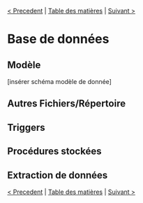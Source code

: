 [< Precedent](./0400-archiTechnique.md) | [Table des matières](./9999-toc.md) | [Suivant >](./0600-interfacesServices.md)

# Base de données

## Modèle

[insérer schéma modèle de donnée]

## Autres Fichiers/Répertoire

## Triggers

## Procédures stockées

## Extraction de données

[< Precedent](./0400-archiTechnique.md) | [Table des matières](./9999-toc.md) | [Suivant >](./0600-interfacesServices.md)
